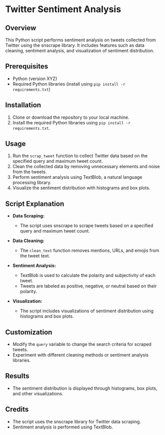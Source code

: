 
# Twitter Sentiment Analysis

## Overview

This Python script performs sentiment analysis on tweets collected from Twitter using the snscrape library. It includes features such as data cleaning, sentiment analysis, and visualization of sentiment distribution.

## Prerequisites

-   Python (version XYZ)
-   Required Python libraries (install using `pip install -r requirements.txt`)

## Installation

1.  Clone or download the repository to your local machine.
2.  Install the required Python libraries using `pip install -r requirements.txt`.

## Usage

1.  Run the `scrap_tweet` function to collect Twitter data based on the specified query and maximum tweet count.
2.  Clean the collected data by removing unnecessary elements and noise from the tweets.
3.  Perform sentiment analysis using TextBlob, a natural language processing library.
4.  Visualize the sentiment distribution with histograms and box plots.

## Script Explanation

-   **Data Scraping:**
    
    -   The script uses snscrape to scrape tweets based on a specified query and maximum tweet count.
-   **Data Cleaning:**
    
    -   The `clean_text` function removes mentions, URLs, and emojis from the tweet text.
-   **Sentiment Analysis:**
    
    -   TextBlob is used to calculate the polarity and subjectivity of each tweet.
    -   Tweets are labeled as positive, negative, or neutral based on their polarity.
-   **Visualization:**
    
    -   The script includes visualizations of sentiment distribution using histograms and box plots.

## Customization

-   Modify the `query` variable to change the search criteria for scraped tweets.
-   Experiment with different cleaning methods or sentiment analysis libraries.

## Results

-   The sentiment distribution is displayed through histograms, box plots, and other visualizations.

## Credits

-   The script uses the snscrape library for Twitter data scraping.
-   Sentiment analysis is performed using TextBlob.
